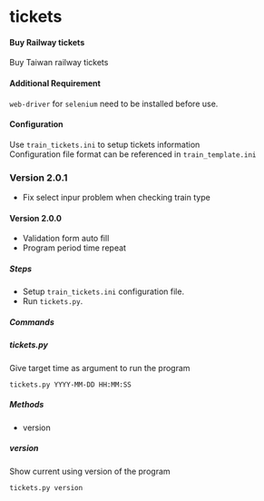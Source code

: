 # tickets
#### Buy Railway tickets
Buy Taiwan railway tickets

#### Additional Requirement
`web-driver` for `selenium` need to be installed before use.

#### Configuration
Use `train_tickets.ini` to setup tickets information  
Configuration file format can be referenced in `train_template.ini`

### Version 2.0.1
- Fix select inpur problem when checking train type

#### Version 2.0.0
- Validation form auto fill
- Program period time repeat


##### Steps
- Setup `train_tickets.ini` configuration file.
- Run `tickets.py`.

##### Commands

##### tickets.py
Give target time as argument to run the program

    tickets.py YYYY-MM-DD HH:MM:SS

##### Methods
- version

##### version
Show current using version of the program

    tickets.py version
